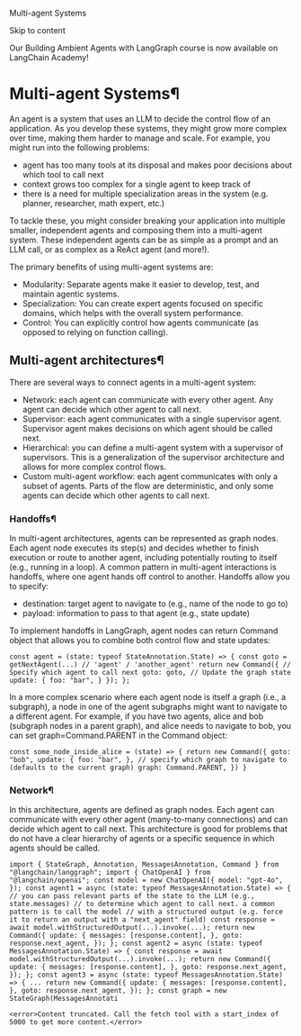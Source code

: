 Multi-agent Systems

Skip to content

Our Building Ambient Agents with LangGraph course is now available on LangChain Academy!

# Multi-agent Systems¶

An agent is a system that uses an LLM to decide the control flow of an application. As you develop these systems, they might grow more complex over time, making them harder to manage and scale. For example, you might run into the following problems:

* agent has too many tools at its disposal and makes poor decisions about which tool to call next
* context grows too complex for a single agent to keep track of
* there is a need for multiple specialization areas in the system (e.g. planner, researcher, math expert, etc.)

To tackle these, you might consider breaking your application into multiple smaller, independent agents and composing them into a multi-agent system. These independent agents can be as simple as a prompt and an LLM call, or as complex as a ReAct agent (and more!).

The primary benefits of using multi-agent systems are:

* Modularity: Separate agents make it easier to develop, test, and maintain agentic systems.
* Specialization: You can create expert agents focused on specific domains, which helps with the overall system performance.
* Control: You can explicitly control how agents communicate (as opposed to relying on function calling).

## Multi-agent architectures¶

There are several ways to connect agents in a multi-agent system:

* Network: each agent can communicate with every other agent. Any agent can decide which other agent to call next.
* Supervisor: each agent communicates with a single supervisor agent. Supervisor agent makes decisions on which agent should be called next.
* Hierarchical: you can define a multi-agent system with a supervisor of supervisors. This is a generalization of the supervisor architecture and allows for more complex control flows.
* Custom multi-agent workflow: each agent communicates with only a subset of agents. Parts of the flow are deterministic, and only some agents can decide which other agents to call next.

### Handoffs¶

In multi-agent architectures, agents can be represented as graph nodes. Each agent node executes its step(s) and decides whether to finish execution or route to another agent, including potentially routing to itself (e.g., running in a loop). A common pattern in multi-agent interactions is handoffs, where one agent hands off control to another. Handoffs allow you to specify:

* destination: target agent to navigate to (e.g., name of the node to go to)
* payload: information to pass to that agent (e.g., state update)

To implement handoffs in LangGraph, agent nodes can return Command object that allows you to combine both control flow and state updates:

```
const agent = (state: typeof StateAnnotation.State) => { const goto = getNextAgent(...) // 'agent' / 'another_agent' return new Command({ // Specify which agent to call next goto: goto, // Update the graph state update: { foo: "bar", } }); };
```

In a more complex scenario where each agent node is itself a graph (i.e., a subgraph), a node in one of the agent subgraphs might want to navigate to a different agent. For example, if you have two agents, alice and bob (subgraph nodes in a parent graph), and alice needs to navigate to bob, you can set graph=Command.PARENT in the Command object:

```
const some_node_inside_alice = (state) => { return new Command({ goto: "bob", update: { foo: "bar", }, // specify which graph to navigate to (defaults to the current graph) graph: Command.PARENT, }) }
```

### Network¶

In this architecture, agents are defined as graph nodes. Each agent can communicate with every other agent (many-to-many connections) and can decide which agent to call next. This architecture is good for problems that do not have a clear hierarchy of agents or a specific sequence in which agents should be called.

```
import { StateGraph, Annotation, MessagesAnnotation, Command } from "@langchain/langgraph"; import { ChatOpenAI } from "@langchain/openai"; const model = new ChatOpenAI({ model: "gpt-4o", }); const agent1 = async (state: typeof MessagesAnnotation.State) => { // you can pass relevant parts of the state to the LLM (e.g., state.messages) // to determine which agent to call next. a common pattern is to call the model // with a structured output (e.g. force it to return an output with a "next_agent" field) const response = await model.withStructuredOutput(...).invoke(...); return new Command({ update: { messages: [response.content], }, goto: response.next_agent, }); }; const agent2 = async (state: typeof MessagesAnnotation.State) => { const response = await model.withStructuredOutput(...).invoke(...); return new Command({ update: { messages: [response.content], }, goto: response.next_agent, }); }; const agent3 = async (state: typeof MessagesAnnotation.State) => { ... return new Command({ update: { messages: [response.content], }, goto: response.next_agent, }); }; const graph = new StateGraph(MessagesAnnotati

<error>Content truncated. Call the fetch tool with a start_index of 5000 to get more content.</error>